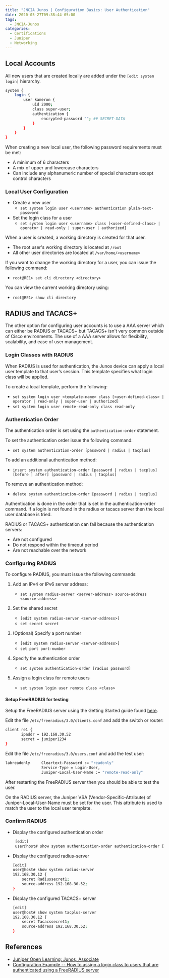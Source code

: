 ```yaml
---
title: "JNCIA Junos | Configuration Basics: User Authentication"
date: 2020-05-27T09:38:44-05:00
tags:
  - JNCIA-Junos
categories:
  - Certifications
  - Juniper
  - Networking
---
```

## Local Accounts

All new users that are created locally are added under the `[edit system login]` hierarchy.

```bash
system {
    login {
        user kameron {
            uid 2000;
            class super-user;
            authentication {
                encrypted-password ""; ## SECRET-DATA
            }
        }
    }
}
```

When creating a new local user, the following password requirements must be met:

* A minimum of 6 characters
* A mix of upper and lowercase characters
* Can include any alphanumeric number of special characters except control characters

### Local User Configuration

* Create a new user
  * `set system login user <username> authentication plain-text-password`
* Set the login class for a user
  * `set system login user <username> class [<user-defined-class> | operator | read-only | super-user | authorized]`

When a user is created, a working directory is created for that user.

* The root user's working directory is located at `/root`
* All other user directories are located at `/var/home/<username>`

If you want to change the working directory for a user, you can issue the following command:

* `root@RE1> set cli directory <directory>`
  
You can view the current working directory using:

* `root@RE1> show cli directory`

## RADIUS and TACACS+

The other option for configuring user accounts is to use a AAA server which can either be RADIUS or TACACS+ but TACACS+ isn't very common outside of Cisco environments. The use of a AAA server allows for flexibility, scalability, and ease of user management.

### Login Classes with RADIUS

When RADIUS is used for authentication, the Junos device can apply a local user template to that user’s session. This template specifies what login class will be applied.

To create a local template, perform the following:

* `set system login user <template-name> class [<user-defined-class> | operator | read-only | super-user | authorized]`
* `set system login user remote-read-only class read-only`

### Authentication Order

The authentication order is set using the `authentication-order` statement.

To set the authentication order issue the following command:

* `set system authentication-order [password | radius | tacplus]`

To add an additional authentication method:

* `insert system authentication-order [password | radius | tacplus] [before | after] [password | radius | tacplus]`

To remove an authentication method:

* `delete system authentication-order [password | radius | tacplus]`

Authentication is done in the order that is set in the authentication-order command. If a login is not found in the radius or tacacs server then the local user database is tried.

RADIUS or TACACS+ authentication can fail because the authentication servers:

* Are not configured
* Do not respond within the timeout period
* Are not reachable over the network

### Configuring RADIUS

To configure RADIUS, you must issue the following commands:

  1. Add an IPv4 or IPv6 server address:
  
      * `set system radius-server <server-address> source-address <source-address>`
  1. Set the shared secret
  
      * `[edit system radius-server <server-address>]`
      * `set secret secret`
  1. (Optional) Specify a port number
  
      * `[edit system radius-server <server-address>]`
      * `set port port-number`
  1. Specify the authentication order
  
      * `set system authentication-order [radius password]`

  1. Assign a login class for remote users
  
      * `set system login user remote class <class>`

#### Setup FreeRADIUS for testing

Setup the FreeRADIUS server using the Getting Started guide found [here](https://wiki.freeradius.org/guide/Getting%20Started).

 Edit the file `/etc/freeradius/3.0/clients.conf` and add the switch or router:

 ```bash
client re1 {
        ipaddr = 192.168.30.52
        secret = juniper1234
}
```

Edit the file `/etc/freeradius/3.0/users.conf` and add the test user:

```bash
labreadonly     Cleartext-Password := "readonly"
                Service-Type = Login-User,
                Juniper-Local-User-Name := "remote-read-only"
```

After restarting the FreeRADIUS server then you should be able to test the user.

On the RADIUS server, the Juniper VSA (Vendor-Specific-Attribute) of Juniper-Local-User-Name must be set for the user. This attribute is used to match the user to the local user template.  

### Confirm RADIUS

* Display the configured authentication order

  ```bash
   [edit]
   user@host# show system authentication-order authentication-order [password | radius | tacplus]
   ```

* Display the configured radius-server

  ```bash
  [edit]
  user@host# show system radius-server
  192.168.30.12 {
      secret Radiussecret1;
      source-address 192.168.30.52;
  }
  ```

* Display the configured TACACS+ server

  ```bash
  [edit]
  user@host# show system tacplus-server
  192.168.30.12 {
      secret Tacacssecret1;
      source-address 192.168.30.52;
  }
  ```

## References

* [Juniper Open Learning: Junos, Associate](https://cloud.contentraven.com/junosgenius/learningpath-detail/1004/3/0/1)
* [Configuration Example -- How to assign a login class to users that are authenticated using a FreeRADIUS server](https://kb.juniper.net/InfoCenter/index?page=content&id=KB19446)
